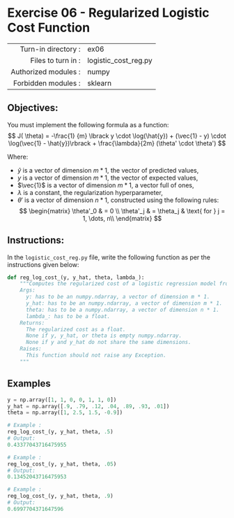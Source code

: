 # Exercise 06 - Regularized Logistic Cost Function
|                         |                    |
| -----------------------:| ------------------ |
|   Turn-in directory :   |  ex06              |
|   Files to turn in :    |  logistic_cost_reg.py|
|   Authorized modules :  |  numpy             |
|   Forbidden modules :   |  sklearn           |

## Objectives:
You must implement the following formula as a function:  
$$
J( \theta) = -\frac{1} {m} \lbrack y \cdot \log(\hat{y}) + (\vec{1} - y) \cdot \log(\vec{1} - \hat{y})\rbrack + \frac{\lambda}{2m} (\theta' \cdot \theta')
$$

Where:
- $\hat{y}$ is a vector of dimension $m * 1$, the vector of predicted values,
- $y$ is a vector of dimension $m * 1$, the vector of expected values,
- $\vec{1}$ is a vector of dimension $m * 1$, a vector full of ones,
- $\lambda$ is a constant, the regularization hyperparameter,
- $\theta'$ is a vector of dimension $n * 1$, constructed using the following rules: 
$$
\begin{matrix}
\theta'_0 & =  0 \\
\theta'_j & =  \theta_j & \text{ for } j = 1, \dots, n\\    
\end{matrix}
$$

## Instructions:
In the `logistic_cost_reg.py` file, write the following function as per the instructions given below:
```python
def reg_log_cost_(y, y_hat, theta, lambda_):
    """Computes the regularized cost of a logistic regression model from two non-empty numpy.ndarray, without any for loop. The two arrays must have the same dimensions.
    Args:
      y: has to be an numpy.ndarray, a vector of dimension m * 1.
      y_hat: has to be an numpy.ndarray, a vector of dimension m * 1.
      theta: has to be a numpy.ndarray, a vector of dimension n * 1.
      lambda_: has to be a float.
    Returns:
      The regularized cost as a float.
      None if y, y_hat, or theta is empty numpy.ndarray.
      None if y and y_hat do not share the same dimensions.
    Raises:
      This function should not raise any Exception.
    """
```

## Examples
```python
y = np.array([1, 1, 0, 0, 1, 1, 0])
y_hat = np.array([.9, .79, .12, .04, .89, .93, .01])
theta = np.array([1, 2.5, 1.5, -0.9])

# Example :
reg_log_cost_(y, y_hat, theta, .5)
# Output:
0.43377043716475955

# Example :
reg_log_cost_(y, y_hat, theta, .05)
# Output:
0.13452043716475953

# Example :
reg_log_cost_(y, y_hat, theta, .9)
# Output:
0.6997704371647596
```
